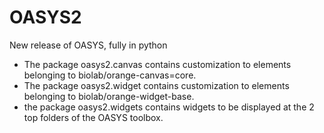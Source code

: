 # OASYS2
New release of OASYS, fully in python

- The package oasys2.canvas contains customization to elements belonging to biolab/orange-canvas=core.
- The package oasys2.widget contains customization to elements belonging to biolab/orange-widget-base.
- the package oasys2.widgets contains widgets to be displayed at the 2 top folders of the OASYS toolbox.
